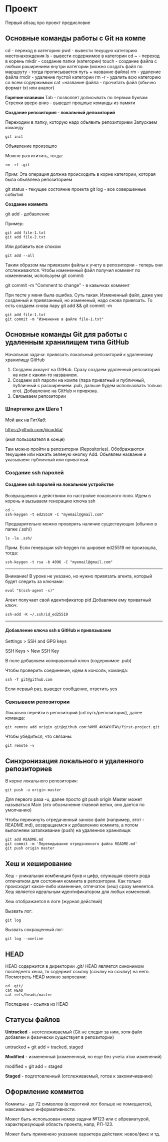 # Проект

Первый абзац про проект предисловие

## Основные команды работы с Git на компе

cd - переход в категорию
pwd - вывести текущую категорию местонахождения
ls - вывести содержимое в категории
cd ~ - переход в корень
mkdir - создание папки (категории)
touch - создание файла с любым раширением внутри категории
(можно создать файл по маршруту - тогда прописывается путь + название файла)
rm - удаление файла
rmdir - удаление пустой категории
rm -r - удалить всю категорию со всем содержимым 
cat +название файла - прочитать файл (обычно формат txt или аналог)

**Горячие клавиши**
Tab - позволяет дописывать по первым буквам
Стрелки вверх-вниз - выведет прошлые команды из памяти

**Создание репозитория - локальный депозиторий**

Переходим в папку, которую надо объявить репозиторием
Запускаем команду

```
git init
```

Объявление произошло

Можно разгититить, тогда: 

```
rm -rf .git
```

Прим: Эта операция должна происходить в корне категории, которая была обьявлена репозиторием

git status - текущее состояние проекта
git log - все совершенные события

**Создание коммита**

git add - добавление 

Пример:

```
git add file-1.txt
git add file-2.txt
```

Или добавить все споком

```
git add --all
```

Таким образом мы привязали файлы к учету в репозитории - теперь они отслеживаются.
Чтобы измененный файл получил коммент по изменениям, используем git commit:


git commit -m "Comment to change" - в кавычках коммент

При тесте у меня была ошибка. Суть такая. Измененный файл, даже уже созданный и привязанный, но измененый, надо снова привязать. То есть создаем снова пару git add && git commit -m

```
git add file-1.txt 
git commit -m "Изменение в файле file-1.txt"
```

## Основные команды Git для работы с удаленным хранилищем типа GitHub

Начальная задача: привязать локальный репозиторий к удаленному хранилищу GitHub

1. Создаем аккаунт на GitHub. Сразу создаем удаленный репозиторий на нем с каким-то названием.
2. Создаем ssh пароли на компе (пара приватный и публичный, публичный с расширением .pub, дальше будем использовать только его). Добавление на GitHub и привязка.
3. Связываем репозитории 

### Шпаргалка для Шага 1

Мой акк на ГитХаб: 

https://github.com/jiicodda/ 

(имя пользователя в конце)

Там можно пройти в репозитории (Repositories). Обображаются текущиее или нажать зеленую кнопку Add. Обьявлем название и указываем: публичный или приватный.

### Создание ssh паролей 

#### Создание ssh паролей на локальном устройстве

Возвращаемся к действиям по настройке локального поля. Идем в корень и вызываем генерацию ключа ssh

```
cd ~
ssh-keygen -t ed25519 -C "myemail@gmail.com"
```

Предварительно можно проверить наличие существующих (обычно в папке /.ssh/)

```
ls -la .ssh/
```

Прим. Если генерации ssh-keygen по шировке ed25519 не произошла, тогда:

```
ssh-keygen -t rsa -b 4096 -C "myemail@gmail.com"
```

----
Внимание! В уроке не указано, но нужно привязать агента, который будет следить за ключами:

```
eval "$(ssh-agent -s)"
```

Агент получает свой идентификатор pid
Добавляем ему приватный ключ:

```
ssh-add -K ~/.ssh/id_ed25519
```

----

#### Добавление ключа ssh в GitHub и привязываем

Settings > SSH and GPG keys 

SSH Keys > New SSH Key

В поле добавляем копираванный ключ (содержимое .pub) 

Чтобы проверить соединение, идем в консоль, команда:

```
ssh -T git@github.com
```

Если первый раз, выведет сообщение, ответить yes

### Связываем репозитории 

Локально перейти в репозиторий (cd путь/репозитория), далее команда:

```
git remote add origin git@github.com:%ИМЯ_АККАУНТА%/first-project.git 
```

Чтобы убедиться, что связаны:

```
git remote -v
```

## Синхронизация локального и удаленного репозиториев

В корне локального репозитория:

```
git push -u origin master
```

Для первого раза -u, далее просто git push origin
Master может называться Main (это обозначение главной ветки, оно дается по умолчанию)

Чтобы перекинуть отредаченный заново файл (например, этот - README.md), возвращаемся к добавлению коммита, а потом выполняем заталкивание (push) на удаленное хранилище:

```
git add README.md
git commit -m 'Перекидывание отредаченного файла README.md'
git push origin master
```

## Хеш и хеширование

Хеш - уникальная комбинация букв и цифр, служащая своего рода отпечатком для состояния коммита в репозитории. Как только происходит какое-либо изменение, отпечаток (хеш) сразу меняется.
Хеш является идеальным идентификатором для любых изменений.

Хеш отображается в логе (журнал действий)

Вызвать лог:

```
git log
```

Вызвать сокращенный лог:

```
git log --oneline
```

## HEAD

HEAD содержится в директории .git/ 
HEAD является синонимом последнего хеша, тк содержит ссылку (ссылку на ссылку) на него.
Посмотреть HEAD можно запросами:

```
cd .git/
cat HEAD
cat refs/heads/master 
```

Последнее - ссылка из HEAD

## Статусы файлов

**Untracked** - неотслеживаемый (Git не следит за ним, хотя файл добавлен и физически существует в репозитории)

untracked + git add = tracked, staged

**Modified** - измененный (измененный, но еще без учета этих изменений)

modified + git add = staged

**Staged** - подготовленный (отслеживаемый, готов к закомичиванию)

## Оформление коммитов

Комииты - до 72 символов (в короткий лог больше не помещается), максимально информативности.

Может быть использован номер задачи №123 или  с абревиатурой, характеризующий область проекта, напр, РЛ-123.

Может быть применено указание характера действия: новое/фикс и тд.
